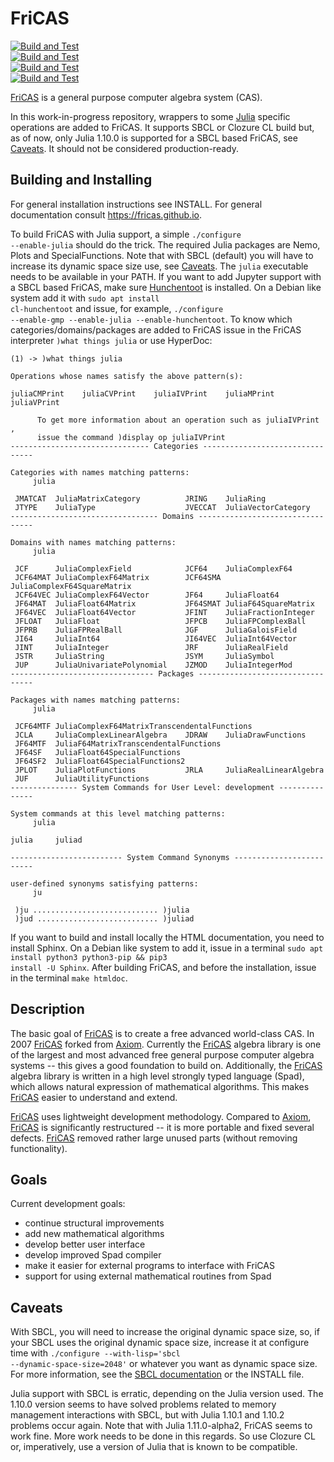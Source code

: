 # FriCAS

[![Build and Test](https://github.com/gvanuxem/fricas/actions/workflows/linuxJulia_sbcl.yml/badge.svg)](https://github.com/gvanuxem/fricas/actions/workflows/linuxJulia_sbcl.yml)\
[![Build and Test](https://github.com/gvanuxem/fricas/actions/workflows/linuxJulia_ccl.yml/badge.svg)](https://github.com/gvanuxem/fricas/actions/workflows/linuxJulia_ccl.yml)\
[![Build and Test](https://github.com/gvanuxem/fricas/actions/workflows/macOSJulia_sbcl.yml/badge.svg)](https://github.com/gvanuxem/fricas/actions/workflows/macOSJulia_sbcl.yml)\
[![Build and Test](https://github.com/gvanuxem/fricas/actions/workflows/windowsJulia_sbcl.yml/badge.svg)](https://github.com/gvanuxem/fricas/actions/workflows/windowsJulia_sbcl.yml)

[FriCAS](https://fricas.github.io) is a general purpose computer algebra
system (CAS).

In this work-in-progress repository, wrappers to some [Julia](https://julialang.org)
specific operations are added to FriCAS. It supports SBCL or Clozure CL build but, as of now, only Julia 1.10.0 is
supported for a SBCL based FriCAS, see [Caveats](#caveats). It should not be considered production-ready.

## Building and Installing

For general installation instructions see INSTALL. For general documentation
consult <https://fricas.github.io>.

To build FriCAS with Julia support, a simple
<code>./configure --enable-julia</code> should do the trick. The required Julia packages are Nemo, Plots and SpecialFunctions.
Note that with SBCL (default) you will have to increase its dynamic space size use, see [Caveats](#caveats).
The <code>julia</code> executable needs to be available in your PATH.
If you want to add Jupyter support with a SBCL based FriCAS, make sure [Hunchentoot](https://edicl.github.io/hunchentoot/) is installed.
On a Debian like system add it with <code>sudo apt install cl-hunchentoot</code>
and issue, for example,
<code>./configure --enable-gmp --enable-julia --enable-hunchentoot</code>.
To know which categories/domains/packages are added to FriCAS issue in the
FriCAS interpreter <code>)what things julia</code> or use HyperDoc:

```
(1) -> )what things julia

Operations whose names satisfy the above pattern(s):

juliaCMPrint    juliaCVPrint    juliaIVPrint    juliaMPrint
juliaVPrint

      To get more information about an operation such as juliaIVPrint ,
      issue the command )display op juliaIVPrint
------------------------------- Categories --------------------------------

Categories with names matching patterns:
     julia

 JMATCAT  JuliaMatrixCategory          JRING    JuliaRing
 JTYPE    JuliaType                    JVECCAT  JuliaVectorCategory
--------------------------------- Domains ---------------------------------

Domains with names matching patterns:
     julia

 JCF      JuliaComplexField            JCF64    JuliaComplexF64
 JCF64MAT JuliaComplexF64Matrix        JCF64SMA JuliaComplexF64SquareMatrix
 JCF64VEC JuliaComplexF64Vector        JF64     JuliaFloat64
 JF64MAT  JuliaFloat64Matrix           JF64SMAT JuliaF64SquareMatrix
 JF64VEC  JuliaFloat64Vector           JFINT    JuliaFractionInteger
 JFLOAT   JuliaFloat                   JFPCB    JuliaFPComplexBall
 JFPRB    JuliaFPRealBall              JGF      JuliaGaloisField
 JI64     JuliaInt64                   JI64VEC  JuliaInt64Vector
 JINT     JuliaInteger                 JRF      JuliaRealField
 JSTR     JuliaString                  JSYM     JuliaSymbol
 JUP      JuliaUnivariatePolynomial    JZMOD    JuliaIntegerMod
-------------------------------- Packages ---------------------------------

Packages with names matching patterns:
     julia

 JCF64MTF JuliaComplexF64MatrixTranscendentalFunctions
 JCLA     JuliaComplexLinearAlgebra    JDRAW    JuliaDrawFunctions
 JF64MTF  JuliaF64MatrixTranscendentalFunctions
 JF64SF   JuliaFloat64SpecialFunctions
 JF64SF2  JuliaFloat64SpecialFunctions2
 JPLOT    JuliaPlotFunctions           JRLA     JuliaRealLinearAlgebra
 JUF      JuliaUtilityFunctions
--------------- System Commands for User Level: development ---------------

System commands at this level matching patterns:
     julia

julia     juliad

------------------------- System Command Synonyms -------------------------

user-defined synonyms satisfying patterns:
     ju

 )ju ............................ )julia
 )jud ........................... )juliad

```

If you want to build and install locally the HTML documentation,
you need to install Sphinx. On a Debian like system to add it, issue in a
terminal <code>sudo apt install python3 python3-pip && pip3 install -U Sphinx</code>.
After building FriCAS, and before the installation, issue in the terminal
<code>make htmldoc</code>.

## Description

The basic goal of [FriCAS](https://fricas.github.io) is to create a free
advanced world-class CAS. In 2007 [FriCAS](https://fricas.github.io)
forked from [Axiom](http://axiom-developer.org). Currently the
[FriCAS](https://fricas.github.io) algebra library is one of the largest
and most advanced free general purpose computer algebra systems \-- this
gives a good foundation to build on. Additionally, the
[FriCAS](https://fricas.github.io) algebra library is written in a high
level strongly typed language (Spad), which allows natural expression of
mathematical algorithms. This makes [FriCAS](https://fricas.github.io)
easier to understand and extend.

[FriCAS](https://fricas.github.io) uses lightweight development
methodology. Compared to [Axiom](http://axiom-developer.org),
[FriCAS](https://fricas.github.io) is significantly restructured \-- it
is more portable and fixed several defects.
[FriCAS](https://fricas.github.io) removed rather large unused parts
(without removing functionality).

## Goals

Current development goals:

-   continue structural improvements
-   add new mathematical algorithms
-   develop better user interface
-   develop improved Spad compiler
-   make it easier for external programs to interface with FriCAS
-   support for using external mathematical routines from Spad

## Caveats

With SBCL, you will need to increase the original dynamic space size, so, if your SBCL uses the original dynamic space size, increase it at configure time with <code>./configure --with-lisp='sbcl --dynamic-space-size=2048'</code> or whatever you want as dynamic space size. For more information, see the [SBCL documentation](https://www.sbcl.org/manual/index.html) or the INSTALL file.

Julia support with SBCL is erratic, depending on the Julia version used. The 1.10.0 version seems to have solved problems related to memory management interactions with SBCL, but with Julia 1.10.1 and 1.10.2 problems occur again. Note that with Julia 1.11.0-alpha2, FriCAS seems to work fine. More work needs to be done in this regards. So use Clozure CL or, imperatively, use a version of Julia that is known to be compatible.
